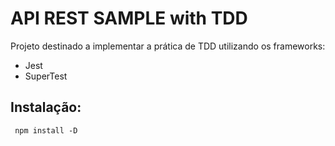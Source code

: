 # API REST SAMPLE with TDD

Projeto destinado a implementar a prática de TDD utilizando os frameworks:

* Jest
* SuperTest

## Instalação:

``` npm install -D```

